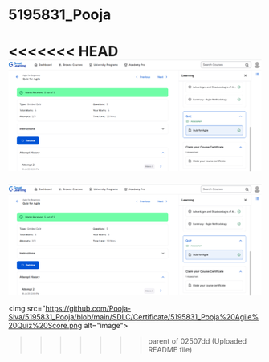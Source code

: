 # 5195831\_Pooja

<<<<<<< HEAD
<img src="https://github.com/Pooja-Siva/5195831_Pooja/blob/main/SDLC/Certificate/5195831_Pooja%20Agile%20Quiz%20Score.png" alt="image">
=======
![alt text](https://github.com/Pooja-Siva/5195831_Pooja/blob/main/SDLC/Certificate/5195831_Pooja%20Agile%20Quiz%20Score.png)

<img src="https://github.com/Pooja-Siva/5195831_Pooja/blob/main/SDLC/Certificate/5195831_Pooja%20Agile%20Quiz%20Score.png alt="image">

>>>>>>> parent of 02507dd (Uploaded README file)
